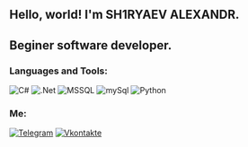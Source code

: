 ## Hello, world! I'm SH1RYAEV ALEXANDR.

## Beginer software developer.

### Languages and Tools:
![C#](	https://img.shields.io/badge/C%23-239120?style=for-the-badge&logo=c-sharp&logoColor=white)
![.Net](https://img.shields.io/badge/.NET-5C2D91?style=for-the-badge&logo=.net&logoColor=white)
![MSSQL](https://img.shields.io/badge/Microsoft_SQL_Server-CC2927?style=for-the-badge&logo=microsoft-sql-server&logoColor=white)
![mySql](https://img.shields.io/badge/-mySql-090909?style=for-the-badge&logo=mysql&logoColor=47C5FB)
![Python](	https://img.shields.io/badge/Python-14354C?style=for-the-badge&logo=python&logoColor=white)



###  Me:
[![Telegram](https://img.shields.io/badge/-Telegram-090909?style=for-the-badge&logo=telegram&logoColor=27A0D9)](https://t.me/shiryaevinst)
[![Vkontakte](https://img.shields.io/badge/-Vkontakte-090909?style=for-the-badge&logo=Vk&logoColor=4F7DB3)](https://vk.com/wholelottalove1)

